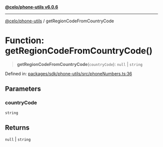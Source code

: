 [**@celo/phone-utils v6.0.6**](../README.md)

***

[@celo/phone-utils](../globals.md) / getRegionCodeFromCountryCode

# Function: getRegionCodeFromCountryCode()

> **getRegionCodeFromCountryCode**(`countryCode`): `null` \| `string`

Defined in: [packages/sdk/phone-utils/src/phoneNumbers.ts:36](https://github.com/celo-org/developer-tooling/blob/master/packages/sdk/phone-utils/src/phoneNumbers.ts#L36)

## Parameters

### countryCode

`string`

## Returns

`null` \| `string`

